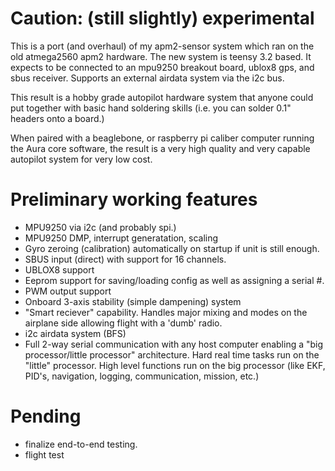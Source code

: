# Caution: (still slightly) experimental

This is a port (and overhaul) of my apm2-sensor system which ran on
the old atmega2560 apm2 hardware.  The new system is teensy 3.2 based.
It expects to be connected to an mpu9250 breakout board, ublox8 gps,
and sbus receiver.  Supports an external airdata system via the i2c
bus.

This result is a hobby grade autopilot hardware system that anyone
could put together with basic hand soldering skills (i.e. you can solder
0.1" headers onto a board.)

When paired with a beaglebone, or raspberry pi caliber computer
running the Aura core software, the result is a very high quality and
very capable autopilot system for very low cost.

# Preliminary working features

* MPU9250 via i2c (and probably spi.)
* MPU9250 DMP, interrupt generatation, scaling
* Gyro zeroing (calibration) automatically on startup if unit is still enough.
* SBUS input (direct) with support for 16 channels.
* UBLOX8 support
* Eeprom support for saving/loading config as well as assigning a serial #.
* PWM output support
* Onboard 3-axis stability (simple dampening) system
* "Smart reciever" capability.  Handles major mixing and modes on the
  airplane side allowing flight with a 'dumb' radio.
* i2c airdata system (BFS)
* Full 2-way serial communication with any host computer enabling a 
  "big processor/little processor" architecture.  Hard real time tasks run on
  the "little" processor.  High level functions run on the big processor (like
  EKF, PID's, navigation, logging, communication, mission, etc.)

# Pending

* finalize end-to-end testing.
* flight test

  
